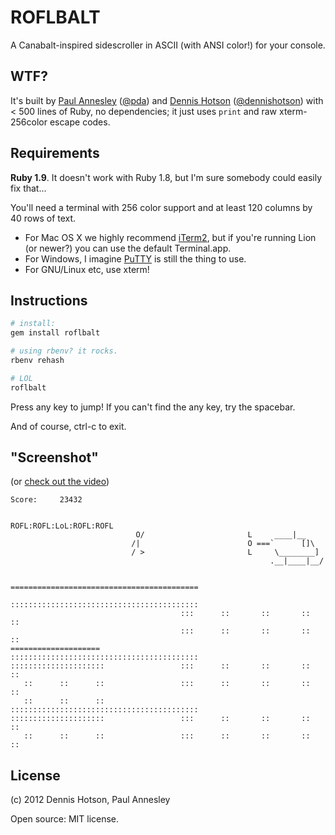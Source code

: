 ROFLBALT
========

A Canabalt-inspired sidescroller in ASCII (with ANSI color!) for your console.


WTF?
----

It's built by [Paul Annesley][1] ([@pda][2])
and [Dennis Hotson][3] ([@dennishotson][4])
with < 500 lines of Ruby, no dependencies;
it just uses `print` and raw xterm-256color escape codes.

[1]: http://paul.annesley.cc/
[2]: https://twitter.com/pda
[3]: http://dhotson.tumblr.com/
[4]: https://twitter.com/dennishotson


Requirements
------------

**Ruby 1.9**. It doesn't work with Ruby 1.8, but I'm sure somebody could easily fix that...

You'll need a terminal with 256 color support and at least 120 columns by 40 rows of text.

* For Mac OS X we highly recommend [iTerm2](http://www.iterm2.com/),
but if you're running Lion (or newer?) you can use the default Terminal.app.
* For Windows, I imagine [PuTTY](http://www.chiark.greenend.org.uk/~sgtatham/putty/)
is still the thing to use.
* For GNU/Linux etc, use xterm!


Instructions
------------

```sh
# install:
gem install roflbalt

# using rbenv? it rocks.
rbenv rehash

# LOL
roflbalt
```

Press any key to jump! If you can't find the any key, try the spacebar.

And of course, ctrl-c to exit.


"Screenshot"
------------

(or [check out the video](http://www.youtube.com/watch?v=VoHmJfXqwbM))

    Score:     23432
    
                                                        ROFL:ROFL:LoL:ROFL:ROFL
                                O/                       L     ____|__
                               /|                        O ===`      []\
                               / >                       L     \________]
                                                              .__|____|__/
    
                                          ==========================================
                                          ::::::::::::::::::::::::::::::::::::::::::
                                          :::      ::       ::       ::       ::
                                          :::      ::       ::       ::       ::
    ====================                  ::::::::::::::::::::::::::::::::::::::::::
    :::::::::::::::::::::                 :::      ::       ::       ::       ::
       ::      ::      ::                 :::      ::       ::       ::       ::
       ::      ::      ::                 ::::::::::::::::::::::::::::::::::::::::::
    :::::::::::::::::::::                 :::      ::       ::       ::       ::
       ::      ::      ::                 :::      ::       ::       ::       ::


License
-------

(c) 2012 Dennis Hotson, Paul Annesley

Open source: MIT license.

